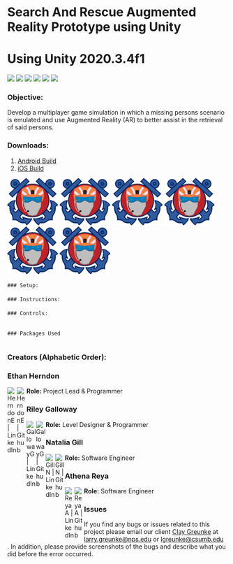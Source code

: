 # Search And Rescue Augmented Reality Prototype using Unity
# Using Unity 2020.3.4f1
![](https://img.shields.io/github/repo-size/HerndonE/SearchAndRescueUnity)
![](https://img.shields.io/github/last-commit/HerndonE/SearchAndRescueUnity)
![](https://img.shields.io/github/contributors/HerndonE/SearchAndRescueUnity)
![](https://img.shields.io/github/languages/top/HerndonE/SearchAndRescueUnity)
![](https://img.shields.io/github/stars/HerndonE/SearchAndRescueUnity?style=social)
![](https://img.shields.io/github/forks/HerndonE/SearchAndRescueUnity?style=social)
### Objective:    
Develop a multiplayer game simulation in which a missing persons scenario is emulated and use Augmented Reality (AR) to better assist in the retrieval of said persons. 

### Downloads:    
1. [Android Build]()    
2. [iOS Build]()

<img src="https://github.com/HerndonE/SearchAndRescueUnity/blob/main/Images/BIGGER%20HEAD.png?raw=true" width="23%"></img> 
<img src="https://github.com/HerndonE/SearchAndRescueUnity/blob/main/Images/BIGGER%20HEAD.png?raw=true" width="23%"></img> 
<img src="https://github.com/HerndonE/SearchAndRescueUnity/blob/main/Images/BIGGER%20HEAD.png?raw=true" width="23%"></img> 
<img src="https://github.com/HerndonE/SearchAndRescueUnity/blob/main/Images/BIGGER%20HEAD.png?raw=true" width="23%"></img> 
<img src="https://github.com/HerndonE/SearchAndRescueUnity/blob/main/Images/BIGGER%20HEAD.png?raw=true" width="23%"></img> 
<img src="https://github.com/HerndonE/SearchAndRescueUnity/blob/main/Images/BIGGER%20HEAD.png?raw=true" width="23%"></img> 

<!--
<p float="left">
  <img src="https://github.com/HerndonE/SearchAndRescueUnity/blob/main/Images/BIGGER%20HEAD.png?raw=true" width="200" />
</p>
-->

```
### Setup:

### Instructions:

### Controls:
```
```

### Packages Used
```
```
```

### Creators (Alphabetic Order):

### Ethan Herndon
**Role:** Project Lead & Programmer
[<img align="left" alt="HerndonE | LinkedIn" width="22px" src="https://cdn.jsdelivr.net/npm/simple-icons@v3/icons/linkedin.svg" />](https://www.linkedin.com/in/ethan-herndon-8ba950196/)
[<img align="left" alt="HerndonE | Github" width="22px" src="https://cdn.jsdelivr.net/npm/simple-icons@3.13.0/icons/github.svg" />](https://github.com/HerndonE)

### Riley Galloway
**Role:** Level Designer & Programmer
[<img align="left" alt="GallowayG | LinkedIn" width="22px" src="https://cdn.jsdelivr.net/npm/simple-icons@v3/icons/linkedin.svg" />](https://www.linkedin.com/in/riley-galloway-66b736146)
[<img align="left" alt="GallowayG | Github" width="22px" src="https://cdn.jsdelivr.net/npm/simple-icons@3.13.0/icons/github.svg" />](https://github.com/Riley-Six)
### Natalia Gill
**Role:** Software Engineer
[<img align="left" alt="GillN | LinkedIn" width="22px" src="https://cdn.jsdelivr.net/npm/simple-icons@v3/icons/linkedin.svg" />](https://www.linkedin.com/in/natalia-gill-a0681a11a/)
[<img align="left" alt="GillN | Github" width="22px" src="https://cdn.jsdelivr.net/npm/simple-icons@3.13.0/icons/github.svg" />](https://github.com/sngillca)
### Athena Reya
**Role:** Software Engineer
[<img align="left" alt="ReyaA | LinkedIn" width="22px" src="https://cdn.jsdelivr.net/npm/simple-icons@v3/icons/linkedin.svg" />](https://www.linkedin.com/in/athena-raya/)
[<img align="left" alt="ReyaA | Github" width="22px" src="https://cdn.jsdelivr.net/npm/simple-icons@3.13.0/icons/github.svg" />](https://github.com/AthenaRaya)

### Issues    
If you find any bugs or issues related to this project please email our client [Clay Greunke](https://www.linkedin.com/in/claygreunke/) at <larry.greunke@nps.edu> or <lgreunke@csumb.edu> . In addition, please provide screenshots of the bugs and describe what you did before the error occurred.